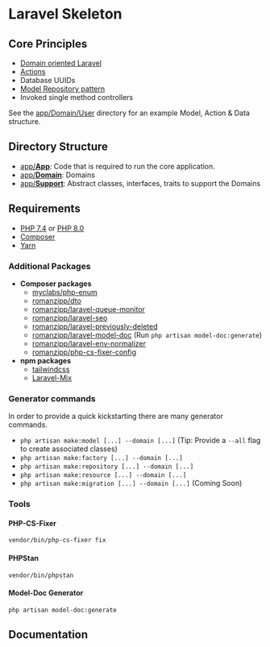 # Laravel Skeleton

## Core Principles

- [Domain oriented Laravel](https://stitcher.io/blog/laravel-beyond-crud-01-domain-oriented-laravel)
- [Actions](https://stitcher.io/blog/laravel-beyond-crud-03-actions)
- Database UUIDs
- [Model Repository pattern](#repositories)
- Invoked single method controllers

See the [app/Domain/User](https://github.com/romanzipp/Laravel-Skeleton/tree/master/app/Domain/User) directory for an example Model, Action & Data structure.

## Directory Structure

- [app/**App**](app/App): Code that is required to run the core application.
- [app/**Domain**](app/Domain): Domains
- [app/**Support**](app/Support): Abstract classes, interfaces, traits to support the Domains

## Requirements

- [PHP 7.4](https://www.php.net) or [PHP 8.0](https://www.php.net)
- [Composer](https://packagist.org)
- [Yarn](https://yarnpkg.com)

### Additional Packages

- **Composer packages**
    - [myclabs/php-enum](https://github.com/myclabs/php-enum)
    - [romanzipp/dto](https://github.com/romanzipp/dto)
    - [romanzipp/laravel-queue-monitor](https://github.com/romanzipp/Laravel-Queue-Monitor)
    - [romanzipp/laravel-seo](https://github.com/romanzipp/Laravel-SEO)
    - [romanzipp/laravel-previously-deleted](https://github.com/romanzipp/Laravel-Previously-Deleted)
    - [romanzipp/laravel-model-doc](https://github.com/romanzipp/Laravel-Model-Doc) (Run `php artisan model-doc:generate`)
    - [romanzipp/laravel-env-normalizer](https://github.com/romanzipp/Laravel-Env-Normalizer)
    - [romanzipp/php-cs-fixer-config](https://github.com/romanzipp/PHP-CS-Fixer-Config)
- **npm packages**
    - [tailwindcss](https://github.com/tailwindcss/tailwindcss)
    - [Laravel-Mix](https://github.com/JeffreyWay/laravel-mix)

### Generator commands

In order to provide a quick kickstarting there are many generator commands.

- `php artisan make:model [...] --domain [...]` (Tip: Provide a `--all` flag to create associated classes)
- `php artisan make:factory [...] --domain [...]`
- `php artisan make:repository [...] --domain [...]`
- `php artisan make:resource [...] --domain [...]`
- `php artisan make:migration [...] --domain [...]` (Coming Soon)

### Tools

#### PHP-CS-Fixer

```shell
vendor/bin/php-cs-fixer fix
```

#### PHPStan

```shell
vendor/bin/phpstan
```

#### Model-Doc Generator

```shell
php artisan model-doc:generate
```

## Documentation
